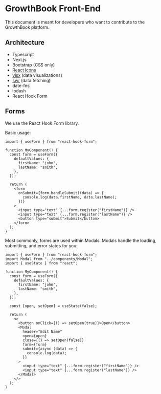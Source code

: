 # GrowthBook Front-End

This document is meant for developers who want to contribute to the GrowthBook platform.

## Architecture

- Typescript
- Next.js
- Bootstrap (CSS only)
- [React Icons](https://react-icons.github.io/react-icons)
- [visx](https://airbnb.io/visx) (data visualizations)
- [swr](https://swr.vercel.app/) (data fetching)
- date-fns
- lodash
- React Hook Form

## Forms

We use the React Hook Form library.

Basic usage:

```tsx
import { useForm } from "react-hook-form";

function MyComponent() {
  const form = useForm({
    defaultValues: {
      firstName: "john",
      lastName: "smith",
    },
  });

  return (
    <form
      onSubmit={form.handleSubmit((data) => {
        console.log(data.firstName, data.lastName);
      })}
    >
      <input type="text" {...form.register("firstName")} />
      <input type="text" {...form.register("lastName")} />
      <button type="submit">Submit</button>
    </form>
  );
}
```

Most commonly, forms are used within Modals. Modals handle the loading, submitting, and error states for you:

```tsx
import { useForm } from "react-hook-form";
import Modal from "../components/Modal";
import { useState } from "react";

function MyComponent() {
  const form = useForm({
    defaultValues: {
      firstName: "john",
      lastName: "smith",
    },
  });

  const [open, setOpen] = useState(false);

  return (
    <>
      <button onClick={() => setOpen(true)}>Open</button>
      <Modal
        header="Edit Name"
        open={open}
        close={() => setOpen(false)}
        form={form}
        submit={async (data) => {
          console.log(data);
        }}
      >
        <input type="text" {...form.register("firstName")} />
        <input type="text" {...form.register("lastName")} />
      </Modal>
    </>
  );
}
```
